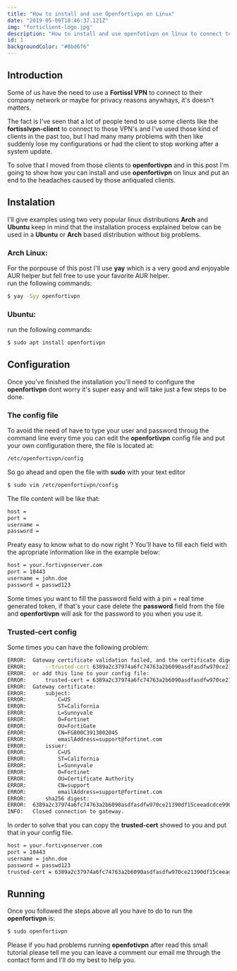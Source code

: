 ```yaml
---
title: "How to install and use Openfortivpn on Linux"
date: "2019-05-09T18:46:37.121Z"
img: "forticlient-logo.jpg"
description: "How to install and use openfotivpn on linux to connect to fortinet vpn"
id: 1
backgroundColor: "#8bd6f6"
---
```

## Introduction
Some of us have the need to use a **Fortissl VPN** to connect to their company network or maybe for privacy reasons anywhays, it's doesn't matters.

The fact is I've seen that a lot of people tend to use some clients like the **fortisslvpn-client** to connect to those VPN's and I've used those kind of clients in the past too, but I had many many problems with then like suddenly lose my configurations or had the client to stop working after a system update.

To solve that I moved from those clients to **openfortivpn** and in this post I'm going to show how you can install and use **openfortivpn** on linux and put an end to the headaches caused by those antiquated clients.

## Instalation 
I'll give examples using two very popular linux distributions **Arch** and **Ubuntu** keep in mind that the installation process explained below can be used in a **Ubuntu** or **Arch** based distribution without big problems.

### Arch Linux:
For the porpouse of this post I'll use **yay** which is a very good and enjoyable AUR helper but fell free to use your favorite AUR helper.
<br>
run the following commands: 
```bash
$ yay -Syy openfortivpn
```
### Ubuntu:
run the following commands: 
```bash
$ sudo apt install openfortivpn
```

## Configuration
Once you've finished the installation you'll need to configure the **openfortivpn** dont worry it's super easy and will take just a few steps to be done.

### The config file
To avoid the need of have to type your user and password throug the command line every time you can edit the **openfortivpn** config file and put your own configuration there, the file is located at:

```bash
/etc/openfortivpn/config
```

So go ahead and open the file with **sudo** with your text editor

```bash
$ sudo vim /etc/openfortivpn/config
```

The file content will be like that:

```bash
host =
port =
username =
password =
```

Preaty easy to know what to do now right ?
You'll have to fill each field with the apropriate information like in the example below:

```bash
host = your.fortivpnserver.com
port = 10443
username = john.doe
password = passwd123
```

Some times you want to fill the password field with a pin + real time generated token, if that's your case delete the **password** field from the file and **openfortivpn** will ask for the password to you when you use it.

### Trusted-cert config

Some times you can have the following problem:
```bash
ERROR:  Gateway certificate validation failed, and the certificate digest in not in the local whitelist. If you trust it, rerun with:
ERROR:      --trusted-cert 6389a2c37974a6fc74763a2b6090asdfasdfw970ce21390df15ceeadcdce990dfd7
ERROR:  or add this line to your config file:
ERROR:      trusted-cert = 6389a2c37974a6fc74763a2b6090asdfasdfw970ce21390df15ceeadcdce990dfd7
ERROR:  Gateway certificate:
ERROR:      subject:
ERROR:          C=US
ERROR:          ST=California
ERROR:          L=Sunnyvale
ERROR:          O=Fortinet
ERROR:          OU=FortiGate
ERROR:          CN=FG800C3913802045
ERROR:          emailAddress=support@fortinet.com
ERROR:      issuer:
ERROR:          C=US
ERROR:          ST=California
ERROR:          L=Sunnyvale
ERROR:          O=Fortinet
ERROR:          OU=Certificate Authority
ERROR:          CN=support
ERROR:          emailAddress=support@fortinet.com
ERROR:      sha256 digest:
ERROR:  6389a2c37974a6fc74763a2b6090asdfasdfw970ce21390df15ceeadcdce990dfd
INFO:   Closed connection to gateway.
```
In order to solve that you can copy the **trusted-cert** showed to you and put that in your config file.

```bash
host = your.fortivpnserver.com
port = 10443
username = john.doe
password = passwd123 
trusted-cert = 6389a2c37974a6fc74763a2b6090asdfasdfw970ce21390df15ceeadcdce990dfd
```
## Running

Once you followed the steps above all you have to do to run the **openfortivpn** is:

```bash
$ sudo openfortivpn
```

Please if you had problems running **openfotivpn** after read this small tutorial please tell me you can leave a comment our email me through the contact form and I'll do my best to help you.